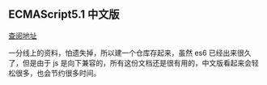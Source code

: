 ## ECMAScript5.1 中文版

[查阅地址](https://imtaotao.github.io/es5.1-document/)

一分线上的资料，怕遗失掉，所以建一个仓库存起来，虽然 es6 已经出来很久了，但是由于 js 是向下兼容的，所有这份文档还是很有用的，中文版看起来会轻松很多，也会节约很多时间。